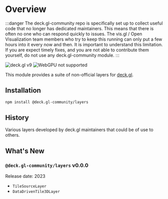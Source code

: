 # Overview

:::danger
The deck.gl-community repo is specifically set up to collect useful code that no longer has dedicated maintainers. This means that there is often no one who can respond quickly to issues. The vis.gl / Open Visualization team members who try to keep this running can only put a few hours into it every now and then. It is important to understand this limitation. If you are expect timely fixes, and you are not able to contribute them yourself, do not use any deck.gl-community module.
:::

![deck.gl v9](https://img.shields.io/badge/deck.gl-v9-green.svg?style=flat-square")
![WebGPU not supported](https://img.shields.io/badge/webgpu-no-red.svg?style=flat-square")

This module provides a suite of non-official layers for [deck.gl](https://deck.gl).

## Installation

```bash
npm install @deck.gl-community/layers
```

## History

Various layers developed by deck.gl maintainers that could be of use to others.

## What's New

### `@deck.gl-community/layers` v0.0.0

Release date: 2023

- `TileSourceLayer`
- `DataDrivenTile3DLayer`
